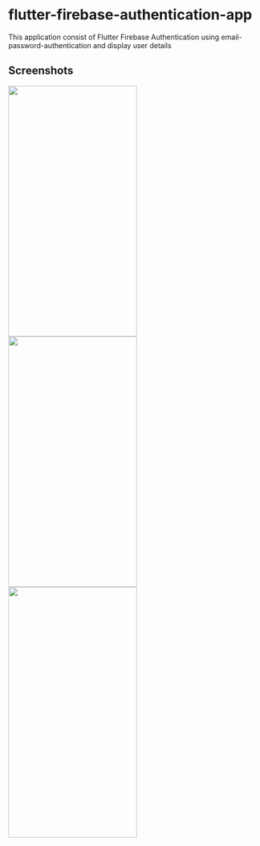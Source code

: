 # flutter-firebase-authentication-app
This application consist of Flutter Firebase Authentication using email-password-authentication and display user details

## Screenshots
<img src="https://user-images.githubusercontent.com/50527133/209469346-74e0ef9a-2810-443d-80ed-6c90cf8b5136.jpg" width="256" height="500">   <img src="https://user-images.githubusercontent.com/50527133/209469349-92dc42ac-553d-490b-b9d4-d2892d034751.jpg" width="256" height="500">   <img src="https://user-images.githubusercontent.com/50527133/209469350-f63282bf-cace-4f0b-9341-c9a665d48d06.jpg" width="256" height="500">

